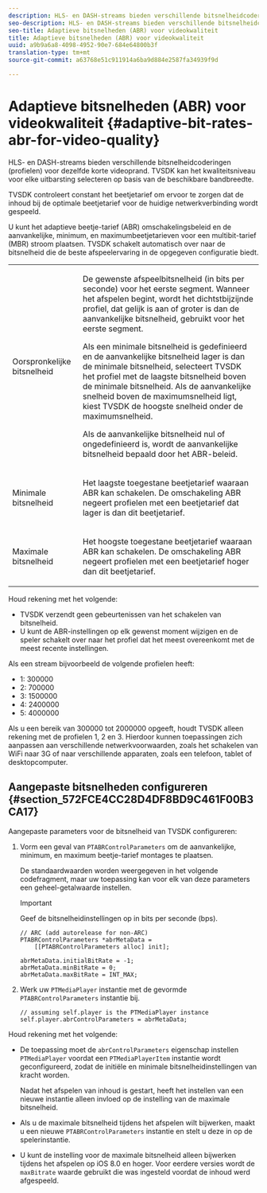 ```yaml
---
description: HLS- en DASH-streams bieden verschillende bitsnelheidcoderingen (profielen) voor dezelfde korte videoprand. TVSDK kan het kwaliteitsniveau voor elke uitbarsting selecteren op basis van de beschikbare bandbreedte.
seo-description: HLS- en DASH-streams bieden verschillende bitsnelheidcoderingen (profielen) voor dezelfde korte videoprand. TVSDK kan het kwaliteitsniveau voor elke uitbarsting selecteren op basis van de beschikbare bandbreedte.
seo-title: Adaptieve bitsnelheden (ABR) voor videokwaliteit
title: Adaptieve bitsnelheden (ABR) voor videokwaliteit
uuid: a9b9a6a8-4098-4952-90e7-684e64800b3f
translation-type: tm+mt
source-git-commit: a63768e51c911914a6ba9d884e2587fa34939f9d

---
```



# Adaptieve bitsnelheden (ABR) voor videokwaliteit {#adaptive-bit-rates-abr-for-video-quality}

HLS- en DASH-streams bieden verschillende bitsnelheidcoderingen (profielen) voor dezelfde korte videoprand. TVSDK kan het kwaliteitsniveau voor elke uitbarsting selecteren op basis van de beschikbare bandbreedte.

TVSDK controleert constant het beetjetarief om ervoor te zorgen dat de inhoud bij de optimale beetjetarief voor de huidige netwerkverbinding wordt gespeeld.

U kunt het adaptieve beetje-tarief (ABR) omschakelingsbeleid en de aanvankelijke, minimum, en maximumbeetjetarieven voor een multibit-tarief (MBR) stroom plaatsen. TVSDK schakelt automatisch over naar de bitsnelheid die de beste afspeelervaring in de opgegeven configuratie biedt.

<table id="table_AF838E082235406AA359BF1C1A77F85F"> 
 <tbody> 
  <tr> 
   <td colname="col01"> Oorspronkelijke bitsnelheid </td> 
   <td colname="col2"> <p>De gewenste afspeelbitsnelheid (in bits per seconde) voor het eerste segment. Wanneer het afspelen begint, wordt het dichtstbijzijnde profiel, dat gelijk is aan of groter is dan de aanvankelijke bitsnelheid, gebruikt voor het eerste segment. </p> <p> Als een minimale bitsnelheid is gedefinieerd en de aanvankelijke bitsnelheid lager is dan de minimale bitsnelheid, selecteert TVSDK het profiel met de laagste bitsnelheid boven de minimale bitsnelheid. Als de aanvankelijke snelheid boven de maximumsnelheid ligt, kiest TVSDK de hoogste snelheid onder de maximumsnelheid. </p> <p>Als de aanvankelijke bitsnelheid nul of ongedefinieerd is, wordt de aanvankelijke bitsnelheid bepaald door het ABR-beleid. </p> </td> 
  </tr> 
  <tr> 
   <td colname="col01"> Minimale bitsnelheid </td> 
   <td colname="col2"> <p>Het laagste toegestane beetjetarief waaraan ABR kan schakelen. De omschakeling ABR negeert profielen met een beetjetarief dat lager is dan dit beetjetarief. </p> </td> 
  </tr> 
  <tr> 
   <td colname="col01"> Maximale bitsnelheid </td> 
   <td colname="col2"> <p>Het hoogste toegestane beetjetarief waaraan ABR kan schakelen. De omschakeling ABR negeert profielen met een beetjetarief hoger dan dit beetjetarief. </p> </td> 
  </tr> 
 </tbody> 
</table>

Houd rekening met het volgende:

* TVSDK verzendt geen gebeurtenissen van het schakelen van bitsnelheid.
* U kunt de ABR-instellingen op elk gewenst moment wijzigen en de speler schakelt over naar het profiel dat het meest overeenkomt met de meest recente instellingen.

Als een stream bijvoorbeeld de volgende profielen heeft:

* 1: 300000
* 2: 700000
* 3: 1500000
* 4: 2400000
* 5: 4000000

Als u een bereik van 300000 tot 2000000 opgeeft, houdt TVSDK alleen rekening met de profielen 1, 2 en 3. Hierdoor kunnen toepassingen zich aanpassen aan verschillende netwerkvoorwaarden, zoals het schakelen van WiFi naar 3G of naar verschillende apparaten, zoals een telefoon, tablet of desktopcomputer.

## Aangepaste bitsnelheden configureren {#section_572FCE4CC28D4DF8BD9C461F00B3CA17}

Aangepaste parameters voor de bitsnelheid van TVSDK configureren:

1. Vorm een geval van `PTABRControlParameters` om de aanvankelijke, minimum, en maximum beetje-tarief montages te plaatsen.

   De standaardwaarden worden weergegeven in het volgende codefragment, maar uw toepassing kan voor elk van deze parameters een geheel-getalwaarde instellen.

   >[!IMPORTANT]
   >
   >Geef de bitsnelheidinstellingen op in bits per seconde (bps).

   ```
   // ARC (add autorelease for non-ARC) 
   PTABRControlParameters *abrMetaData =  
       [[PTABRControlParameters alloc] init];  
   
   abrMetaData.initialBitRate = -1; 
   abrMetaData.minBitRate = 0; 
   abrMetaData.maxBitRate = INT_MAX;
   ```

1. Werk uw `PTMediaPlayer` instantie met de gevormde `PTABRControlParameters` instantie bij.

   ```
   // assuming self.player is the PTMediaPlayer instance 
   self.player.abrControlParameters = abrMetaData;
   ```

Houd rekening met het volgende:

* De toepassing moet de `abrControlParameters` eigenschap instellen `PTMediaPlayer` voordat een `PTMediaPlayerItem` instantie wordt geconfigureerd, zodat de initiële en minimale bitsnelheidinstellingen van kracht worden.

   Nadat het afspelen van inhoud is gestart, heeft het instellen van een nieuwe instantie alleen invloed op de instelling van de maximale bitsnelheid.

* Als u de maximale bitsnelheid tijdens het afspelen wilt bijwerken, maakt u een nieuwe `PTABRControlParameters` instantie en stelt u deze in op de spelerinstantie.
* U kunt de instelling voor de maximale bitsnelheid alleen bijwerken tijdens het afspelen op iOS 8.0 en hoger. Voor eerdere versies wordt de `maxBitrate` waarde gebruikt die was ingesteld voordat de inhoud werd afgespeeld.